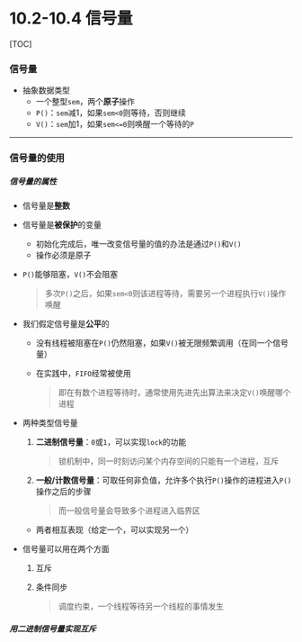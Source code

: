 # 10.2-10.4 信号量

[TOC]

### 信号量

* 抽象数据类型
  * 一个整型`sem`，两个**原子**操作
  * `P()`：`sem`减1，如果`sem<0`则等待，否则继续
  * `V()`：`sem`加1，如果`sem<=0`则唤醒一个等待的`P`



___

### 信号量的使用

##### 信号量的属性

* 信号量是**整数**
* 信号量是**被保护**的变量
  * 初始化完成后，唯一改变信号量的值的办法是通过`P()`和`V()`
  * 操作必须是原子

* `P()`能够阻塞，`V()`不会阻塞

  > 多次`P()`之后，如果`sem<0`则该进程等待，需要另一个进程执行`V()`操作唤醒

* 我们假定信号量是**公平**的

  * 没有线程被阻塞在`P()`仍然阻塞，如果`V()`被无限频繁调用（在同一个信号量）

  * 在实践中，`FIFO`经常被使用

    > 即在有数个进程等待时，通常使用先进先出算法来决定`V()`唤醒哪个进程

* 两种类型信号量

  1. **二进制信号量**：`0`或`1`，可以实现`lock`的功能

     > 锁机制中，同一时刻访问某个内存空间的只能有一个进程，互斥

  2. **一般/计数信号量**：可取任何非负值，允许多个执行`P()`操作的进程进入`P()`操作之后的步骤

     > 而一般信号量会导致多个进程进入临界区

  * 两者相互表现（给定一个，可以实现另一个）

* 信号量可以用在两个方面

  1. 互斥

  2. 条件同步

     > 调度约束，一个线程等待另一个线程的事情发生



##### 用二进制信号量实现互斥



